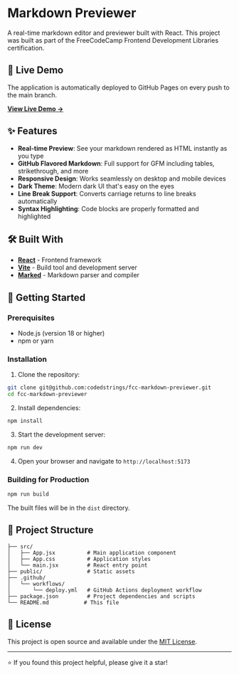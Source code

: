 # Markdown Previewer

A real-time markdown editor and previewer built with React. This project was built as part of the FreeCodeCamp Frontend Development Libraries certification.

## 🚀 Live Demo

The application is automatically deployed to GitHub Pages on every push to the main branch.

**[View Live Demo →](https://codedstrings.github.io/fcc-markdown-previewer/)**

## ✨ Features

- **Real-time Preview**: See your markdown rendered as HTML instantly as you type
- **GitHub Flavored Markdown**: Full support for GFM including tables, strikethrough, and more
- **Responsive Design**: Works seamlessly on desktop and mobile devices
- **Dark Theme**: Modern dark UI that's easy on the eyes
- **Line Break Support**: Converts carriage returns to line breaks automatically
- **Syntax Highlighting**: Code blocks are properly formatted and highlighted


## 🛠️ Built With

- **[React](https://reactjs.org/)** - Frontend framework
- **[Vite](https://vitejs.dev/)** - Build tool and development server
- **[Marked](https://marked.js.org/)** - Markdown parser and compiler


## 🚀 Getting Started

### Prerequisites

- Node.js (version 18 or higher)
- npm or yarn

### Installation

1. Clone the repository:
```bash
git clone git@github.com:codedstrings/fcc-markdown-previewer.git
cd fcc-markdown-previewer
```

2. Install dependencies:
```bash
npm install
```

3. Start the development server:
```bash
npm run dev
```

4. Open your browser and navigate to `http://localhost:5173`

### Building for Production

```bash
npm run build
```

The built files will be in the `dist` directory.

## 📁 Project Structure

```
├── src/
│   ├── App.jsx          # Main application component
│   ├── App.css          # Application styles
│   └── main.jsx         # React entry point
├── public/              # Static assets
├── .github/
│   └── workflows/
│       └── deploy.yml   # GitHub Actions deployment workflow
├── package.json         # Project dependencies and scripts
└── README.md           # This file
```


## 📄 License

This project is open source and available under the [MIT License](LICENSE).

---

⭐ If you found this project helpful, please give it a star!
